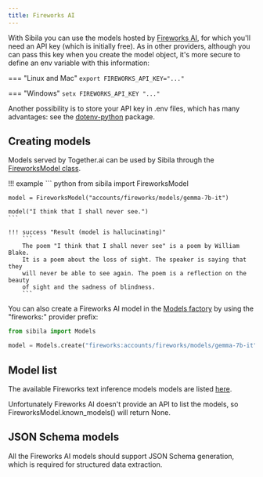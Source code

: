```yaml
---
title: Fireworks AI
---
```


With Sibila you can use the models hosted by [Fireworks AI](https://fireworks.ai), for which you'll need an API key (which is initially free). As in other providers, although you can pass this key when you create the model object, it's more secure to define an env variable with this information:

=== "Linux and Mac"
    ```
    export FIREWORKS_API_KEY="..."
    ```

=== "Windows"
    ```
    setx FIREWORKS_API_KEY "..."
    ```

Another possibility is to store your API key in .env files, which has many advantages: see the [dotenv-python](https://github.com/theskumar/python-dotenv) package.


## Creating models

Models served by Together.ai can be used by Sibila through the [FireworksModel class](../api-reference/remote_model.md#sibila.FireworksModel). 

!!! example
    ``` python
    from sibila import FireworksModel

    model = FireworksModel("accounts/fireworks/models/gemma-7b-it")

    model("I think that I shall never see.")
    ```

    !!! success "Result (model is hallucinating)"
        ```
        The poem "I think that I shall never see" is a poem by William Blake. 
        It is a poem about the loss of sight. The speaker is saying that they 
        will never be able to see again. The poem is a reflection on the beauty 
        of sight and the sadness of blindness.
        ```


You can also create a Fireworks AI model in the [Models factory](models_factory.md) by using the "fireworks:" provider prefix:

``` python
from sibila import Models

model = Models.create("fireworks:accounts/fireworks/models/gemma-7b-it")
```




## Model list

The available Fireworks text inference models models are listed [here](https://fireworks.ai/models). 

Unfortunately Fireworks AI doesn't provide an API to list the models, so FireworksModel.known_models() will return None.



## JSON Schema models

All the Fireworks AI models should support JSON Schema generation, which is required for structured data extraction.
